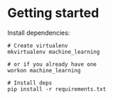 # Getting started

Install dependencies:
```
# Create virtualenv 
mkvirtualenv machine_learning

# or if you already have one
workon machine_learning

# Install deps
pip install -r requirements.txt
```

